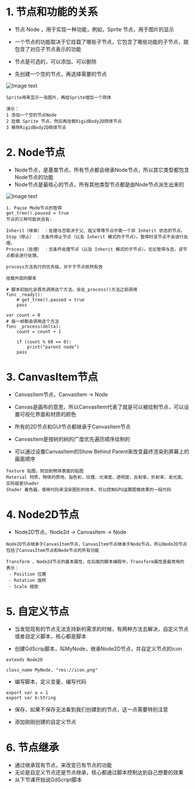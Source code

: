 # 1. 节点和功能的关系

- 节点 Node ，用于实现一种功能，例如，Sprite 节点，用于图片的显示
- 一个节点的功能取决于它挂载了哪些子节点，它包含了哪些功能的子节点，就包含了对应子节点表示的功能
- 节点是可选的，可以添加、可以删除


- 先创建一个空的节点，再选择需要的节点

![Image text](image/node2d-00.JPG)

```
Sprite用来显示一张图片，再给Sprite增加一个刚体

演示：
1 添加一个空的节点Node
2 挂载 Sprite 节点，然后再挂载RigidBody2D刚体节点
3 移除RigidBody2D刚体节点
```

# 2. Node节点

- Node节点，是基类节点，所有节点都会继承Node节点，所以其它类型都包含Node节点的功能
- Node节点是最核心的节点，所有其他类型节点都是由Node节点派生出来的

![Image text](image/node2d-01.JPG)

```
1. Pause Mode节点的暂停
get_tree().paused = true
节点的三种可能状态有:

Inherit（继承） ：处理与否取决于父、祖父等等节点中第一个非 Inherit 状态的节点。
Stop（停止） ：无条件停止节点（以及 Inherit 模式的子节点）。暂停时该节点不会进行处理。
Process（处理） ：无条件处理节点（以及 Inherit 模式的子节点）。无论暂停与否，该节点都会进行处理。

process方法执行的优先级，对于子节点依然有效

挂载外部的脚本

```

```
# 脚本初始化会首先调用这个方法，会在_process()方法之前调用
func _ready():
	# get_tree().paused = true
	pass

var count = 0
# 每一帧都会调用这个方法
func _process(delta):
	count = count + 1
	
	if (count % 60 == 0):
		print("parent node")
	pass
```

# 3. CanvasItem节点

- CanvasItem节点，CanvasItem -> Node

- Canvas是画布的意思，所以CanvasItem代表了就是可以被绘制节点，可以设置可视化界面和材质的颜色
- 所有的2D节点和GUI节点都继承于CanvasItem节点
- CanvasItem是按树的树的广度优先遍历顺序绘制的
- 可以通过设置CanvasItem的Show Behind Parent来改变最终渲染到屏幕上的画面顺序

```
Texture 贴图，附加到物体表面的贴图
Material 材质，物体的质地，指色彩，纹理，光滑度，透明度，反射率，折射率，发光度。实际就是Shader
Shader 着色器，使用代码来渲染图形的技术，可以控制GPU运算图像效果的一段代码
```

# 4. Node2D节点

- Node2D节点，Node2d -> CanvasItem -> Node

```
Node2D节点继承于CanvasItem节点，CanvasItem节点继承于Node节点，所以Node2D节点包括了CanvasItem节点和Node节点的所有功能

Transform ，Node2d节点的基本属性，在后面的脚本编程中，Transform属性是最常用的
表示：
 - Position 位置
 - Rotation 旋转
 - Scale 缩放
```  

# 5. 自定义节点

- 当发现现有的节点无法支持新的需求的时候，有两种方法去解决，自定义节点或者自定义脚本，核心都是脚本

- 创建GdScrip脚本，叫MyNode，继承Node2D节点，并自定义节点的icon

```
extends Node2D

class_name MyNode, "res://icon.png"
```  

- 编写脚本，定义变量，编写代码

```
export var a = 1
export var b:String
```

- 保存，如果不保存无法看到我们创建到的节点，这一点需要特别注意

- 添加刚刚创建的自定义节点

# 6. 节点继承

- 通过继承现有节点，来改变已有节点的功能
- 无论是自定义节点还是节点继承，核心都通过脚本控制达到自己想要的效果
- 从下节课开始说GdScript脚本
